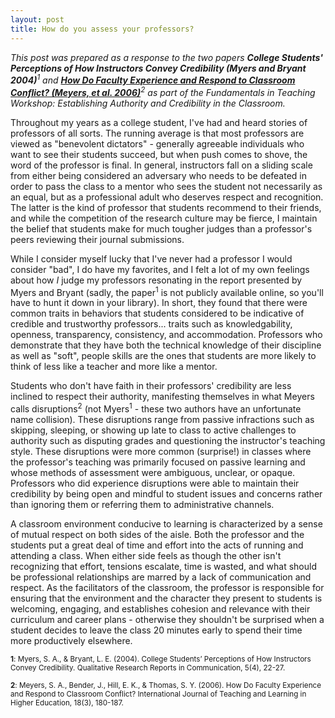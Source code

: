 ```yaml
---
layout: post
title: How do you assess your professors?
---
```


*This post was prepared as a response to the two papers <strong>College Students' Perceptions of How Instructors Convey Credibility (Myers and Bryant 2004)</strong><sup>1</sup> and <strong><a href="http://www.isetl.org/ijtlhe/articleView.cfm?id=115">How Do Faculty Experience and Respond to Classroom Conflict? (Meyers, et al. 2006)</a></strong><sup>2</sup> as part of the Fundamentals in Teaching Workshop: Establishing Authority and Credibility in the Classroom.*

Throughout my years as a college student, I've had and heard stories of professors of all sorts. The running average is that most professors are viewed as "benevolent dictators" - generally agreeable individuals who want to see their students succeed, but when push comes to shove, the word of the professor is final. In general, instructors fall on a sliding scale from either being considered an adversary who needs to be defeated in order to pass the class to a mentor who sees the student not necessarily as an equal, but as a professional adult who deserves respect and recognition. The latter is the kind of professor that students recommend to their friends, and while the competition of the research culture may be fierce, I maintain the belief that students make for much tougher judges than a professor's peers reviewing their journal submissions.

While I consider myself lucky that I've never had a professor I would consider "bad", I do have my favorites, and I felt a lot of my own feelings about how <em>I</em> judge my professors resonating in the report presented by Myers and Bryant (sadly, the paper<sup>1</sup> is not publicly available online, so you'll have to hunt it down in your library). In short, they found that there were common traits in behaviors that students considered to be indicative of credible and trustworthy professors... traits such as knowledgability, openness, transparency, consistency, and accommodation. Professors who demonstrate that they have both the technical knowledge of their discipline as well as "soft", people skills are the ones that students are more likely to think of less like a teacher and more like a mentor.

Students who don't have faith in their professors' credibility are less inclined to respect their authority, manifesting themselves in what Meyers calls disruptions<sup>2</sup> (not Myers<sup>1</sup> - these two authors have an unfortunate name collision). These disruptions range from passive infractions such as skipping, sleeping, or showing up late to class to active challenges to authority such as disputing grades and questioning the instructor's teaching style. These disruptions were more common (surprise!) in classes where the professor's teaching was primarily focused on passive learning and whose methods of assessment were ambiguous, unclear, or opaque. Professors who did experience disruptions were able to maintain their credibility by being open and mindful to student issues and concerns rather than ignoring them or referring them to administrative channels.

A classroom environment conducive to learning is characterized by a sense of mutual respect on both sides of the aisle. Both the professor and the students put a great deal of time and effort into the acts of running and attending a class. When either side feels as though the other isn't recognizing that effort, tensions escalate, time is wasted, and what should be professional relationships are marred by a lack of communication and respect. As the facilitators of the classroom, the professor is responsible for ensuring that the environment and the character they present to students is welcoming, engaging, and establishes cohesion and relevance with their curriculum and career plans - otherwise they shouldn't be surprised when a student decides to leave the class 20 minutes early to spend their time more productively elsewhere.

 <sub><strong>1</strong>: ﻿﻿Myers, S. A., &amp; Bryant, L. E. (2004). College Students’ Perceptions of How Instructors Convey Credibility. Qualitative Research Reports in Communication, 5(4), 22-27.</sub>

 <sub><strong>2</strong>: ﻿Meyers, S. A., Bender, J., Hill, E. K., &amp; Thomas, S. Y. (2006). How Do Faculty Experience and Respond to Classroom Conflict? International Journal of Teaching and Learning in Higher Education, 18(3), 180-187.</sub>

